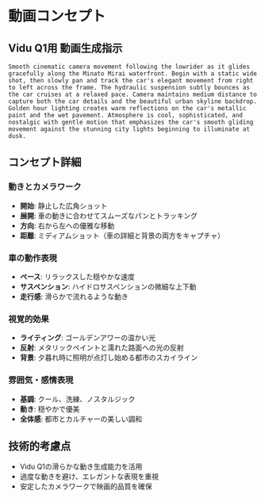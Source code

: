 # 動画コンセプト

## Vidu Q1用 動画生成指示

```
Smooth cinematic camera movement following the lowrider as it glides gracefully along the Minato Mirai waterfront. Begin with a static wide shot, then slowly pan and track the car's elegant movement from right to left across the frame. The hydraulic suspension subtly bounces as the car cruises at a relaxed pace. Camera maintains medium distance to capture both the car details and the beautiful urban skyline backdrop. Golden hour lighting creates warm reflections on the car's metallic paint and the wet pavement. Atmosphere is cool, sophisticated, and nostalgic with gentle motion that emphasizes the car's smooth gliding movement against the stunning city lights beginning to illuminate at dusk.
```

## コンセプト詳細

### 動きとカメラワーク
- **開始**: 静止した広角ショット
- **展開**: 車の動きに合わせてスムーズなパンとトラッキング
- **方向**: 右から左への優雅な移動
- **距離**: ミディアムショット（車の詳細と背景の両方をキャプチャ）

### 車の動作表現
- **ペース**: リラックスした穏やかな速度
- **サスペンション**: ハイドロサスペンションの微細な上下動
- **走行感**: 滑らかで流れるような動き

### 視覚的効果
- **ライティング**: ゴールデンアワーの温かい光
- **反射**: メタリックペイントと濡れた路面への光の反射
- **背景**: 夕暮れ時に照明が点灯し始める都市のスカイライン

### 雰囲気・感情表現
- **基調**: クール、洗練、ノスタルジック
- **動き**: 穏やかで優美
- **全体感**: 都市とカルチャーの美しい調和

## 技術的考慮点
- Vidu Q1の滑らかな動き生成能力を活用
- 過度な動きを避け、エレガントな表現を重視
- 安定したカメラワークで映画的品質を確保